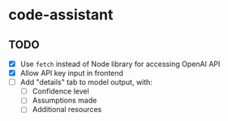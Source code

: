 # code-assistant

## TODO

- [x] Use `fetch` instead of Node library for accessing OpenAI API
- [x] Allow API key input in frontend
- [ ] Add "details" tab to model output, with:
  - [ ] Confidence level
  - [ ] Assumptions made
  - [ ] Additional resources
